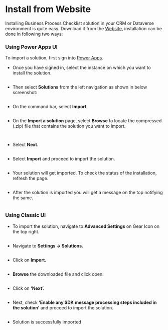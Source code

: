 # Install from Website

Installing Business Process Checklist solution in your CRM or Dataverse environment is quite easy. Download it from the [Website](https://www.inogic.com/product/productivity-apps/business-process-dynamics-365-crm-to-do-checklist-sequence), installation can be done in following two ways:

### Using Power Apps UI&#x20;

To import a solution, first sign into [Power Apps](https://make.powerapps.com/?utm\_source=padocs\&utm\_medium=linkinadoc\&utm\_campaign=referralsfromdoc).

* Once you have signed in, select the instance on which you want to install the solution.

<figure><img src="../../.gitbook/assets/Powerapps_1 (1).png" alt=""><figcaption></figcaption></figure>

* Then select **Solutions** from the left navigation as shown in below screenshot:

<figure><img src="../../.gitbook/assets/Powerapps_2.png" alt=""><figcaption></figcaption></figure>

* On the command bar, select **Import**.

<figure><img src="../../.gitbook/assets/Powerapps_3 (2).png" alt=""><figcaption></figcaption></figure>

* On the **Import a solution** page, select **Browse** to locate the compressed (.zip) file that contains the solution you want to import.

<figure><img src="../../.gitbook/assets/Powerapps_4 (1).png" alt=""><figcaption></figcaption></figure>

<figure><img src="../../.gitbook/assets/Powerapps_4.1.png" alt=""><figcaption></figcaption></figure>

* &#x20;Select **Next.**

<figure><img src="../../.gitbook/assets/Powerapps_5 (2).png" alt=""><figcaption></figcaption></figure>

* Select **Import** and proceed to import the solution.

<figure><img src="../../.gitbook/assets/Powerapps_6.png" alt=""><figcaption></figcaption></figure>

* Your solution will get imported. To check the status of the installation, refresh the page.

<figure><img src="../../.gitbook/assets/Powerapps_7.png" alt=""><figcaption></figcaption></figure>

* After the solution is imported you will get a message on the top notifying the same.

<figure><img src="../../.gitbook/assets/Powerapps_8.png" alt=""><figcaption></figcaption></figure>

### Using Classic UI

* To import the solution, navigate to **Advanced Settings** on Gear Icon on the top right.

<figure><img src="../../.gitbook/assets/1 (114).png" alt=""><figcaption></figcaption></figure>

* Navigate to **Settings -> Solutions.**

<figure><img src="../../.gitbook/assets/2 (44).png" alt=""><figcaption></figcaption></figure>

* Click on **Import.**

<figure><img src="../../.gitbook/assets/3 (26).png" alt=""><figcaption></figcaption></figure>

* **Browse** the downloaded file and click open.

<figure><img src="../../.gitbook/assets/4 (17).png" alt=""><figcaption></figcaption></figure>

* Click on **‘Next’.**

<figure><img src="../../.gitbook/assets/5 (9).png" alt=""><figcaption></figcaption></figure>

* Next, check **‘Enable any SDK message processing steps included in the solution’** and proceed to import the solution.

<figure><img src="../../.gitbook/assets/6 (2).png" alt=""><figcaption></figcaption></figure>

* Solution is successfully imported

<figure><img src="../../.gitbook/assets/7 (9).png" alt=""><figcaption></figcaption></figure>
